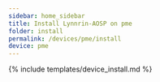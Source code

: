 ```yaml
---
sidebar: home_sidebar
title: Install Lynnrin-AOSP on pme
folder: install
permalink: /devices/pme/install
device: pme
---
```

{% include templates/device_install.md %}
